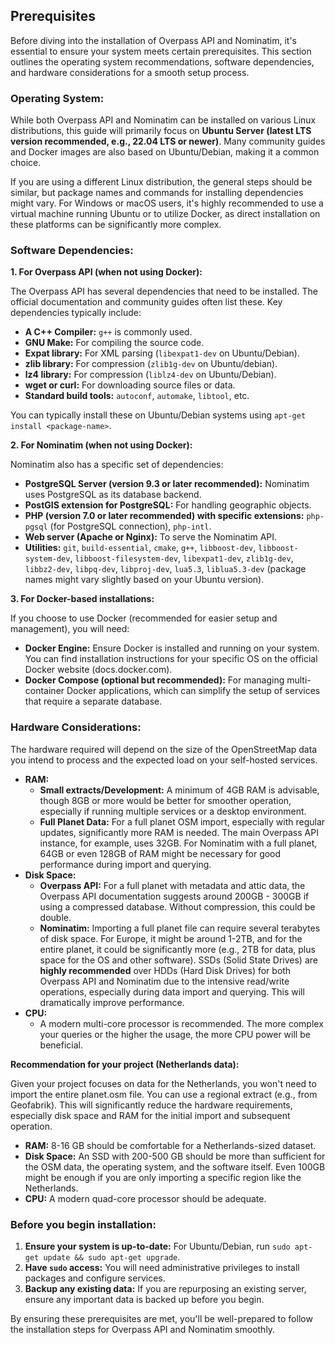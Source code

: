 ## Prerequisites

Before diving into the installation of Overpass API and Nominatim, it's essential to ensure your system meets certain prerequisites. This section outlines the operating system recommendations, software dependencies, and hardware considerations for a smooth setup process.

### Operating System:

While both Overpass API and Nominatim can be installed on various Linux distributions, this guide will primarily focus on **Ubuntu Server (latest LTS version recommended, e.g., 22.04 LTS or newer)**. Many community guides and Docker images are also based on Ubuntu/Debian, making it a common choice.

If you are using a different Linux distribution, the general steps should be similar, but package names and commands for installing dependencies might vary. For Windows or macOS users, it's highly recommended to use a virtual machine running Ubuntu or to utilize Docker, as direct installation on these platforms can be significantly more complex.

### Software Dependencies:

**1. For Overpass API (when not using Docker):**

   The Overpass API has several dependencies that need to be installed. The official documentation and community guides often list these. Key dependencies typically include:

   *   **A C++ Compiler:** `g++` is commonly used.
   *   **GNU Make:** For compiling the source code.
   *   **Expat library:** For XML parsing (`libexpat1-dev` on Ubuntu/Debian).
   *   **zlib library:** For compression (`zlib1g-dev` on Ubuntu/debian).
   *   **lz4 library:** For compression (`liblz4-dev` on Ubuntu/Debian).
   *   **wget or curl:** For downloading source files or data.
   *   **Standard build tools:** `autoconf`, `automake`, `libtool`, etc.

   You can typically install these on Ubuntu/Debian systems using `apt-get install <package-name>`.

**2. For Nominatim (when not using Docker):**

   Nominatim also has a specific set of dependencies:

   *   **PostgreSQL Server (version 9.3 or later recommended):** Nominatim uses PostgreSQL as its database backend.
   *   **PostGIS extension for PostgreSQL:** For handling geographic objects.
   *   **PHP (version 7.0 or later recommended) with specific extensions:** `php-pgsql` (for PostgreSQL connection), `php-intl`.
   *   **Web server (Apache or Nginx):** To serve the Nominatim API.
   *   **Utilities:** `git`, `build-essential`, `cmake`, `g++`, `libboost-dev`, `libboost-system-dev`, `libboost-filesystem-dev`, `libexpat1-dev`, `zlib1g-dev`, `libbz2-dev`, `libpq-dev`, `libproj-dev`, `lua5.3`, `liblua5.3-dev` (package names might vary slightly based on your Ubuntu version).

**3. For Docker-based installations:**

   If you choose to use Docker (recommended for easier setup and management), you will need:

   *   **Docker Engine:** Ensure Docker is installed and running on your system. You can find installation instructions for your specific OS on the official Docker website (docs.docker.com).
   *   **Docker Compose (optional but recommended):** For managing multi-container Docker applications, which can simplify the setup of services that require a separate database.

### Hardware Considerations:

The hardware required will depend on the size of the OpenStreetMap data you intend to process and the expected load on your self-hosted services.

*   **RAM:**
    *   **Small extracts/Development:** A minimum of 4GB RAM is advisable, though 8GB or more would be better for smoother operation, especially if running multiple services or a desktop environment.
    *   **Full Planet Data:** For a full planet OSM import, especially with regular updates, significantly more RAM is needed. The main Overpass API instance, for example, uses 32GB. For Nominatim with a full planet, 64GB or even 128GB of RAM might be necessary for good performance during import and querying.
*   **Disk Space:**
    *   **Overpass API:** For a full planet with metadata and attic data, the Overpass API documentation suggests around 200GB - 300GB if using a compressed database. Without compression, this could be double.
    *   **Nominatim:** Importing a full planet file can require several terabytes of disk space. For Europe, it might be around 1-2TB, and for the entire planet, it could be significantly more (e.g., 2TB for data, plus space for the OS and other software). SSDs (Solid State Drives) are **highly recommended** over HDDs (Hard Disk Drives) for both Overpass API and Nominatim due to the intensive read/write operations, especially during data import and querying. This will dramatically improve performance.
*   **CPU:**
    *   A modern multi-core processor is recommended. The more complex your queries or the higher the usage, the more CPU power will be beneficial.

**Recommendation for your project (Netherlands data):**

Given your project focuses on data for the Netherlands, you won't need to import the entire planet.osm file. You can use a regional extract (e.g., from Geofabrik). This will significantly reduce the hardware requirements, especially disk space and RAM for the initial import and subsequent operation.

*   **RAM:** 8-16 GB should be comfortable for a Netherlands-sized dataset.
*   **Disk Space:** An SSD with 200-500 GB should be more than sufficient for the OSM data, the operating system, and the software itself. Even 100GB might be enough if you are only importing a specific region like the Netherlands.
*   **CPU:** A modern quad-core processor should be adequate.

### Before you begin installation:

1.  **Ensure your system is up-to-date:** For Ubuntu/Debian, run `sudo apt-get update && sudo apt-get upgrade`.
2.  **Have `sudo` access:** You will need administrative privileges to install packages and configure services.
3.  **Backup any existing data:** If you are repurposing an existing server, ensure any important data is backed up before you begin.

By ensuring these prerequisites are met, you'll be well-prepared to follow the installation steps for Overpass API and Nominatim smoothly.
